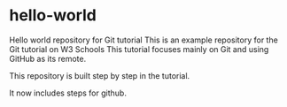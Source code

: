 # hello-world
Hello world repository for Git tutorial
This is an example repository for the Git tutorial on W3 Schools
This tutorial focuses mainly on Git and using GitHub as its remote.

This repository is built step by step in the tutorial.

It now includes steps for github.

